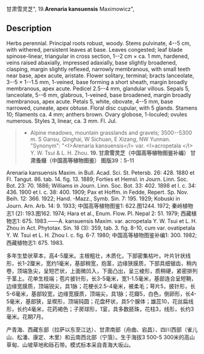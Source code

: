 甘肃雪灵芝",
19.**Arenaria kansuensis** Maximowicz",

## Description
Herbs perennial. Principal roots robust, woody. Stems pulvinate, 4--5 cm, with withered, persistent leaves at base. Leaves congested; leaf blade spinose-linear, triangular in cross section, 1--2 cm × ca. 1 mm, hardened, veins raised abaxially, impressed adaxially, base slightly broadened, clasping, margin slightly reflexed, narrowly membranous, with small teeth near base, apex acute, aristate. Flower solitary, terminal; bracts lanceolate, 3--5 × 1--1.5 mm, 1-veined, base forming a short sheath, margin broadly membranous, apex acute. Pedicel 2.5--4 mm, glandular villous. Sepals 5, lanceolate, 5--6 mm, glabrous, 1-veined, base broadened, margin broadly membranous, apex acute. Petals 5, white, obovate, 4--5 mm, base narrowed, cuneate, apex obtuse. Floral disc cupular, with 5 glands. Stamens 10; filaments ca. 4 mm; anthers brown. Ovary globose, 1-loculed; ovules numerous. Styles 3, linear, ca. 3 mm. Fl. Jul.

> * Alpine meadows, mountain grasslands and gravels; 3500--5300 m. S Gansu, Qinghai, W Sichuan, E Xizang, NW Yunnan.
  "Synonym": "&lt;I&gt;Arenaria kansuensis&lt;/I&gt; var. &lt;I&gt;acropetala &lt;/I&gt; Y. W. Tsui &amp; L. H. Zhou.
**19. 甘肃雪灵芝（中国高等植物图鉴补编） 甘肃蚤缀（中国高等植物图鉴） 图版39：5-11**

Arenaria kansuensis Maxim. in Bull. Acad. Sci. St. Petersb. 26: 428. 1880 et Fl. Tangut. 86. tab. 14. fig. 13. 1889; Forties et Hemsl. in Journ. Linn. Soc. Bot. 23: 70. 1886; Williams in Journ. Linn. Soc. Bot. 33: 402. 1898 et l. c. 34: 436. 1900 et l. c. 38: 400. 1909; Pax et Hoffm. in Fedde, Repert. Sp. Nov. Beih. 12: 366. 1922; Hand. -Mazz., Symb. Sin. 7: 195. 1929; Kobuski in Journ. Arn. Arb. 14: 9. 1933; 中国高等植物图鉴1: 622.图1244. 1972; 秦岭植物志1 (2): 193.图162. 1974; Hara et al., Enum. Flow. Pl. Nepal 2: 51. 1979; 西藏植物志1: 675. 1983.——A. kansuensis Maxim. var. acropetala Y. W. Tsui et L. H. Zhou in Act. Phytotax. Sin. 18 (3): 359, tab. 3. fig. 8-10, cum var. ovatipetala Y. W. Tsui et L. H. Zhou l. c. fig. 6-7. 1980; 中国高等植物图鉴补编1: 300. 1982; 西藏植物志1: 675. 1983.

多年生垫状草本，高4-5厘米。主根粗壮，木质化，下部密集枯叶。叶片针状线形，长1-2厘米，宽约1毫米，基部稍宽，抱茎，边缘狭膜质，下部具细锯齿，稍内卷，顶端急尖，呈短芒状，上面微凹入，下面凸出，呈三棱形，质稍硬，紧密排列于茎上。花单生枝端；苞片披针形，长3-5毫米，宽1-1.5毫米，基部连合呈短鞘，边缘宽膜质，顶端锐尖，具1脉；花梗长2.5-4毫米，被柔毛；萼片5，披针形，长5-6毫米，基部较宽，边缘宽膜质，顶端尖，具1脉；花瓣5，白色，倒卵形，长4-5毫米，基部狭，呈楔形，顶端钝圆；花盘杯状，具5个腺体；雄蕊10，花丝扁线形，长约4毫米，花药褐色；子房球形，1室，具多数胚珠，花柱3，线形，长约3毫米。花期7月。

产青海、西藏东部（拉萨以东至江达）、甘肃南部（舟曲、宕昌）、四川西部（雀儿山、松潘、康定、木里）和云南西北部（宁蒗）。生于海拔3 500-5 300米的高山草甸、山坡草地和砾石带。模式标本采自青海大坂山。
